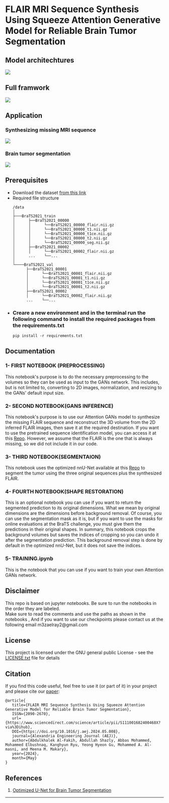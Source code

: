 # FLAIR MRI Sequence Synthesis Using Squeeze Attention Generative Model for Reliable Brain Tumor Segmentation

## Model architechtures
<img src="https://github.com/A-shazli/MRI_SEQ_SYNTH/assets/61319952/34064ca4-1420-44d3-aec0-fb47d44a3a80">

## Full framwork
<img src="https://github.com/A-shazli/MRI_SEQ_SYNTH/assets/61319952/0c85cd27-8df0-4774-a26c-7158740e9544">

## Application
### Synthesizing missing MRI sequence
<img src='https://github.com/A-shazli/MRI_SEQ_SYNTH/assets/61319952/d5491ec6-2c7c-4e4c-94cf-f33dc026b277'>

### Brain tumor segmentation
<img src='https://github.com/A-shazli/MRI_SEQ_SYNTH/assets/61319952/79b593fe-f21f-44de-b017-de68c7ce3a48'>


## Prerequisites
<ul>
  <li>Download the dataset <a href='https://www.med.upenn.edu/cbica/brats2021/#Data2'>from this link</a></li>
  <li>Required file structure</li>
  
  ```
  /data 
 │
 ├───BraTS2021_train
 │      ├──BraTS2021_00000 
 │      │      └──BraTS2021_00000_flair.nii.gz
 │      │      └──BraTS2021_00000_t1.nii.gz
 │      │      └──BraTS2021_00000_t1ce.nii.gz
 │      │      └──BraTS2021_00000_t2.nii.gz
 │      │      └──BraTS2021_00000_seg.nii.gz
 │      ├──BraTS2021_00002
 │      │      └──BraTS2021_00002_flair.nii.gz
 │      ...    └──...
 │
 └────BraTS2021_val
        ├──BraTS2021_00001 
        │      └──BraTS2021_00001_flair.nii.gz
        │      └──BraTS2021_00001_t1.nii.gz
        │      └──BraTS2021_00001_t1ce.nii.gz
        │      └──BraTS2021_00001_t2.nii.gz
        ├──BraTS2021_00002
        │      └──BraTS2021_00002_flair.nii.gz
        ...    └──...
  ```

  <li>
    <h3>Creare a new environment and in the terminal run the following command to install the required packages from the requirements.txt</h3>

  ``` 
  pip install -r requirements.txt
  ```
  </li>
  
</ul>

## Documentation
### 1- FIRST NOTEBOOK (PREPROCESSING)
This notebook's purpose is to do the necessary preprocessing to the volumes so they can be used as input to the GANs network. This includes, but is not limited to, converting to 2D images, normalization, and resizing to the GANs' default input size.
### 2- SECOND NOTEBOOK(GANS INFERENCE)
This notebook's purpose is to use our Attention GANs model to synthesize the missing FLAIR sequence and reconstruct the 3D volume from the 2D inferred FLAIR images, then save it at the required destination. If you want to use the pretrained sequence identification model, you can access it at this  <a href='https://github.com/Jpvmello/type-identification-mri-sequences'>Repo<a/>. However, we assume that the FLAIR is the one that is always missing, so we did not include it in our code.
### 3- THIRD NOTEBOOK(SEGMENTAION)
This notebook uses the optimized nnU-Net available at this  <a href='https://github.com/NVIDIA/DeepLearningExamples/blob/master/PyTorch/Segmentation/nnUNet/notebooks/BraTS21.ipynb'>Repo<a/> to segment the tumor using the three original sequences plus the synthesized FLAIR.
### 4- FOURTH NOTEBOOK(SHAPE RESTORATION)
This is an optional notebook you can use if you want to return the segmented prediction to its original dimensions. What we mean by original dimensions are the dimensions before background removal. Of course, you can use the segmentation mask as it is, but if you want to use the masks for online evaluations at the BraTS challenge, you must give them the predictions in their original shapes. In summary, this notebook crops the background volumes but saves the indices of cropping so you can undo it after the segmentation prediction. This background removal step is done by default in the optimized nnU-Net, but it does not save the indices.
### 5- TRAINING.ipynb
This is the notebook that you can use if you want to train your own Attention GANs network.
  
## Disclaimer
<p>This repo is based on jupyter notebooks. Be sure to run the notebooks in the order they are labeled. <br>Make sure to read the comments and use the paths as shown in the notebooks , And if you want to use our checkpoints please contact us at the following email m3zaelray2@gmail.com </p>

## License
This project is licensed under the GNU general public License - see the <a href='https://github.com/A-shazli/MRI_SEQ_SYNTH/blob/main/LICENSE'>LICENSE.txt</a> file for details

## Citation
<p>If you find this code useful, feel free to use it (or part of it) in your project and please cite our <a href=''>paper</a>:</p>

```
@article{
   title={FLAIR MRI Sequence Synthesis Using Squeeze Attention Generative Model for Reliable Brain Tumor Segmentation},
   ISSN={2090-2670},
   url={https://www.sciencedirect.com/science/article/pii/S111001682400468X?via%3Dihub},
   DOI={https://doi.org/10.1016/j.aej.2024.05.008},
   journal={Alexandria Engineering Journal (AEJ)},
   author={Abdulkhalek Al-Fakih, Abdullah Shazly, Abbas Mohammed, Mohammed Elbushnaq, Kanghyun Ryu, Yeong Hyeon Gu, Mohammed A. Al-masni, and Meena M. Makary},
   year={2024},
   month={May}
}
```

## References
<ol>
  <li>
    <a href='https://github.com/NVIDIA/DeepLearningExamples/blob/master/PyTorch/Segmentation/nnUNet/notebooks/BraTS21.ipynb'>Optimized U-Net for Brain Tumor Segmentation<a/>
  </li>
</ol>

<hr/>


